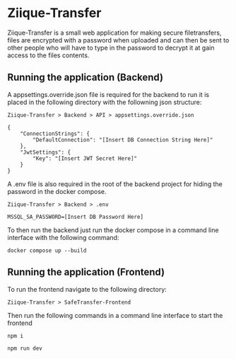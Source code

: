 # Ziique-Transfer
Ziique-Transfer is a small web application for making secure filetransfers, files are encrypted with a password when uploaded and can then be sent to other people who will have to type in the password to decrypt it at gain access to the files contents.

## Running the application (Backend)

A appsettings.override.json file is required for the backend to run it is placed in the following directory with the followning json structure:

```
Ziique-Transfer > Backend > API > appsettings.override.json
```
```
{
	"ConnectionStrings": {
		"DefaultConnection": "[Insert DB Connection String Here]"
	},
	"JwtSettings": {
		"Key": "[Insert JWT Secret Here]"
	}
}
```

A .env file is also required in the root of the backend project for hiding the password in the docker compose.

```
Ziique-Transfer > Backend > .env
```
```
MSSQL_SA_PASSWORD=[Insert DB Password Here]
```

To then run the backend just run the docker compose in a command line interface with the following command:

```
docker compose up --build
```

## Running the application (Frontend)

To run the frontend navigate to the following directory:

```
Ziique-Transfer > SafeTransfer-Frontend
```

Then run the following commands in a command line interface to start the frontend

```
npm i

npm run dev
```